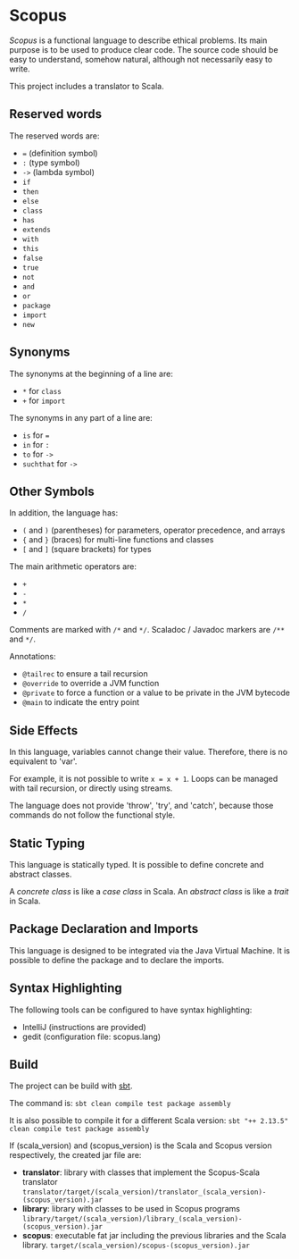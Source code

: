 # Scopus

*Scopus* is a functional language to describe ethical problems.
Its main purpose is to be used to produce clear code.
The source code should be easy to understand, somehow natural, although not necessarily easy to write.

This project includes a translator to Scala.


## Reserved words

The reserved words are:
- `=` (definition symbol)
- `:` (type symbol)
- `->` (lambda symbol)
- `if`
- `then`
- `else`
- `class`
- `has`
- `extends`
- `with`
- `this`
- `false`
- `true`
- `not`
- `and`
- `or`
- `package`
- `import`
- `new`


## Synonyms

The synonyms at the beginning of a line are:
- `*` for `class`
- `+` for `import`

The synonyms in any part of a line are:
- `is` for `=`
- `in` for `:`
- `to` for `->`
- `suchthat` for `->`


## Other Symbols

In addition, the language has:
- `(` and `)` (parentheses) for parameters, operator precedence, and arrays
- `{` and `}` (braces) for multi-line functions and classes
- `[` and `]` (square brackets) for types

The main arithmetic operators are:
- `+`
- `-`
- `*`
- `/`

Comments are marked with `/*` and `*/`.
Scaladoc / Javadoc markers are `/**` and `*/`.

Annotations:
- `@tailrec` to ensure a tail recursion
- `@override` to override a JVM function
- `@private` to force a function or a value to be private in the JVM bytecode
- `@main` to indicate the entry point


## Side Effects

In this language, variables cannot change their value.
Therefore, there is no equivalent to 'var'.

For example, it is not possible to write `x = x + 1`.
Loops can be managed with tail recursion, or directly using streams.

The language does not provide 'throw', 'try', and 'catch', because those commands do not follow the functional style.


## Static Typing

This language is statically typed.
It is possible to define concrete and abstract classes.

A *concrete class* is like a *case class* in Scala.
An *abstract class* is like a *trait* in Scala.


## Package Declaration and Imports

This language is designed to be integrated via the Java Virtual Machine.
It is possible to define the package and to declare the imports.


## Syntax Highlighting

The following tools can be configured to have syntax highlighting:
- IntelliJ (instructions are provided)
- gedit (configuration file: scopus.lang)


## Build

The project can be build with [sbt](https://www.scala-sbt.org/).

The command is:
`sbt clean compile test package assembly`

It is also possible to compile it for a different Scala version:
`sbt "++ 2.13.5" clean compile test package assembly`

If (scala_version) and (scopus_version) is the Scala and Scopus version respectively, the created jar file are:
- **translator**: library with classes that implement the Scopus-Scala translator
  `translator/target/(scala_version)/translator_(scala_version)-(scopus_version).jar`
- **library**: library with classes to be used in Scopus programs
  `library/target/(scala_version)/library_(scala_version)-(scopus_version).jar`
- **scopus**: executable fat jar including the previous libraries and the Scala library.
  `target/(scala_version)/scopus-(scopus_version).jar`



